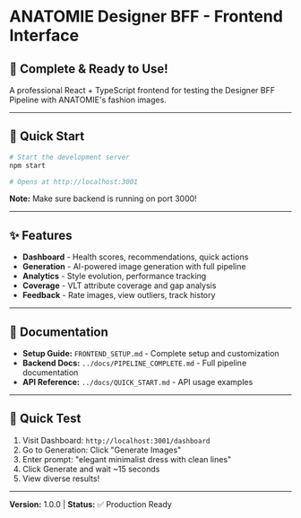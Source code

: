 # ANATOMIE Designer BFF - Frontend Interface

## 🎉 **Complete & Ready to Use!**

A professional React + TypeScript frontend for testing the Designer BFF Pipeline with ANATOMIE's fashion images.

---

## 🚀 Quick Start

```bash
# Start the development server
npm start

# Opens at http://localhost:3001
```

**Note:** Make sure backend is running on port 3000!

---

## ✨ Features

- **Dashboard** - Health scores, recommendations, quick actions
- **Generation** - AI-powered image generation with full pipeline
- **Analytics** - Style evolution, performance tracking
- **Coverage** - VLT attribute coverage and gap analysis
- **Feedback** - Rate images, view outliers, track history

---

## 📖 Documentation

- **Setup Guide:** `FRONTEND_SETUP.md` - Complete setup and customization
- **Backend Docs:** `../docs/PIPELINE_COMPLETE.md` - Full pipeline documentation
- **API Reference:** `../docs/QUICK_START.md` - API usage examples

---

## 🎯 Quick Test

1. Visit Dashboard: `http://localhost:3001/dashboard`
2. Go to Generation: Click "Generate Images"
3. Enter prompt: "elegant minimalist dress with clean lines"
4. Click Generate and wait ~15 seconds
5. View diverse results!

---

**Version:** 1.0.0 | **Status:** ✅ Production Ready
